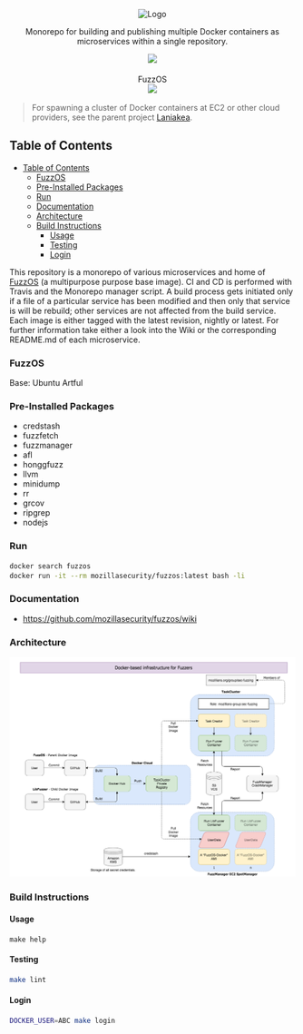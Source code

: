 <p align="center">
  <img src="https://github.com/posidron/posidron.github.io/raw/master/static/images/orion.png" alt="Logo" />
</p>

<p align="center">
  Monorepo for building and publishing multiple Docker containers as microservices within a single repository.
</p>
<p align="center">
<a href="https://travis-ci.org/MozillaSecurity/orion"><img src="https://travis-ci.org/MozillaSecurity/orion.svg?branch=master"></a>
<br/><br/>
FuzzOS<br>
  <a href="https://microbadger.com/images/mozillasecurity/fuzzos"><img src="https://images.microbadger.com/badges/image/mozillasecurity/fuzzos.svg"></a>
</p>

> For spawning a cluster of Docker containers at EC2 or other cloud providers, see the parent project [Laniakea](https://github.com/MozillaSecurity/laniakea/).

## Table of Contents

- [Table of Contents](#table-of-contents)
  - [FuzzOS](#fuzzos)
  - [Pre-Installed Packages](#pre-installed-packages)
  - [Run](#run)
  - [Documentation](#documentation)
  - [Architecture](#architecture)
  - [Build Instructions](#build-instructions)
    - [Usage](#usage)
    - [Testing](#testing)
    - [Login](#login)


This repository is a monorepo of various microservices and home of [FuzzOS](https://github.com/MozillaSecurity/orion/tree/master/base/fuzzos) (a multipurpose purpose base image). CI and CD is performed with Travis and the Monorepo manager script. A build process gets initiated only if a file of a particular service has been modified and then only that service is will be rebuild; other services are not affected from the build service. Each image is either tagged with the latest revision, nightly or latest. For further information take either a look into the Wiki or the corresponding README.md of each microservice.

### FuzzOS

Base: Ubuntu Artful

### Pre-Installed Packages

- credstash
- fuzzfetch
- fuzzmanager
- afl
- honggfuzz
- llvm
- minidump
- rr
- grcov
- ripgrep
- nodejs

### Run

```bash
docker search fuzzos
docker run -it --rm mozillasecurity/fuzzos:latest bash -li
```

### Documentation

- https://github.com/mozillasecurity/fuzzos/wiki

### Architecture

[![](docs/assets/overview.png)](https://raw.githubusercontent.com/MozillaSecurity/fuzzos/master/docs/assets/overview.png)

### Build Instructions

#### Usage

```
make help
```

#### Testing

```bash
make lint
```

#### Login

```bash
DOCKER_USER=ABC make login
```
